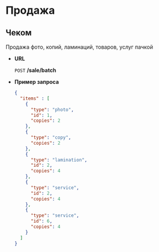 # Продажа

## Чеком

Продажа фото, копий, ламинаций, товаров, услуг пачкой

* **URL**

    `POST`  **/sale/batch**

* **Пример запроса**

    ```json
    {
      "items" : [
        {
          "type": "photo",
          "id": 1,
          "copies": 2
        },
        {
          "type": "copy",
          "copies": 2
        },
        {
          "type": "lamination",
          "id": 2,
          "copies": 4
        },
        {
          "type": "service",
          "id": 2,
          "copies": 4
        },
        {
          "type": "service",
          "id": 6,
          "copies": 4
        }
      ]
    }
    ```